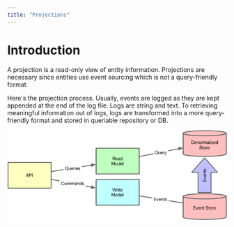 ```yaml
---
title: "Projections"
---
```


# Introduction

A projection is a read-only view of entity information.
Projections are necessary since entities use event sourcing which is not a query-friendly format.

Here's the projection process. Usually, events are logged as they are kept appended at the end of the log file.
Logs are string and text. To retrieving meaningful information out of logs,
logs are transformed into a more query-friendly format and stored in queriable
repository or DB.

![CQRS/ES](../../../../static/images/cqrs-es.png "CQRS/ES")
